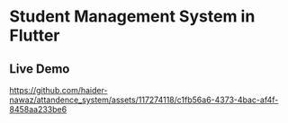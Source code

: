 # Student Management System in Flutter



## Live Demo







https://github.com/haider-nawaz/attandence_system/assets/117274118/c1fb56a6-4373-4bac-af4f-8458aa233be6

